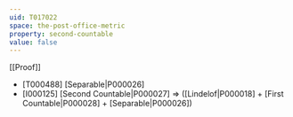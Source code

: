 ```yaml
---
uid: T017022
space: the-post-office-metric
property: second-countable
value: false
---
```

[[Proof]]

* [T000488] [Separable|P000026]
* [I000125] [Second Countable|P000027] => ([Lindelof|P000018] + [First Countable|P000028] + [Separable|P000026])

